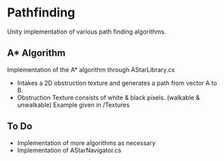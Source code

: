 # Pathfinding
Unity implementation of various path finding algorithms.
## A* Algorithm
Implementation of the A* algorithm through AStarLibrary.cs
- Intakes a 2D obstruction texture and generates a path from vector A to B.
- Obstruction Texture consists of white & black pixels. (walkable & unwalkable) Example given in /Textures
## To Do
- Implementation of more algorithms as necessary
- Implementation of AStarNavigator.cs
